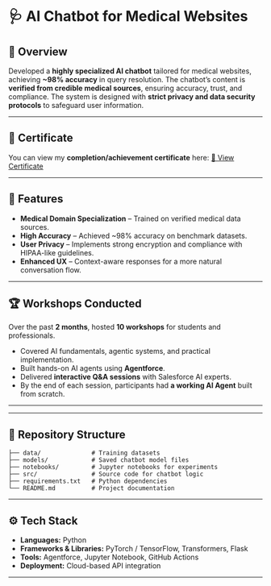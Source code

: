 
# 🩺 AI Chatbot for Medical Websites

## 📌 Overview

Developed a **highly specialized AI chatbot** tailored for medical websites, achieving **\~98% accuracy** in query resolution. The chatbot’s content is **verified from credible medical sources**, ensuring accuracy, trust, and compliance. The system is designed with **strict privacy and data security protocols** to safeguard user information.

---
## 📜 Certificate

You can view my **completion/achievement certificate** here:
[📄 View Certificate](https://media.geeksforgeeks.org/auth-certificates/1751999400/8eda3c6b7b80d6aed8eedb29819a8ae0.png)

---


## 🚀 Features

* **Medical Domain Specialization** – Trained on verified medical data sources.
* **High Accuracy** – Achieved \~98% accuracy on benchmark datasets.
* **User Privacy** – Implements strong encryption and compliance with HIPAA-like guidelines.
* **Enhanced UX** – Context-aware responses for a more natural conversation flow.

---

## 🏆 Workshops Conducted

Over the past **2 months**, hosted **10 workshops** for students and professionals.

* Covered AI fundamentals, agentic systems, and practical implementation.
* Built hands-on AI agents using **Agentforce**.
* Delivered **interactive Q\&A sessions** with Salesforce AI experts.
* By the end of each session, participants had **a working AI Agent** built from scratch.

---


---

## 📂 Repository Structure

```
├── data/              # Training datasets
├── models/            # Saved chatbot model files
├── notebooks/         # Jupyter notebooks for experiments
├── src/               # Source code for chatbot logic
├── requirements.txt   # Python dependencies
└── README.md          # Project documentation
```

---

## ⚙️ Tech Stack

* **Languages:** Python
* **Frameworks & Libraries:** PyTorch / TensorFlow, Transformers, Flask
* **Tools:** Agentforce, Jupyter Notebook, GitHub Actions
* **Deployment:** Cloud-based API integration

---
